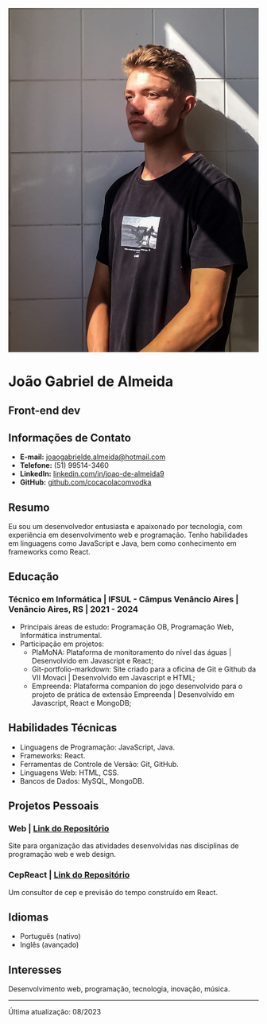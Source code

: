 ![joaog.jpg](fotos/joaog.jpg)
# João Gabriel de Almeida

## Front-end dev

## Informações de Contato

- **E-mail:** joaogabrielde.almeida@hotmail.com
- **Telefone:** (51) 99514-3460
- **LinkedIn:** [linkedin.com/in/joao-de-almeida9](https://www.linkedin.com/in/joao-de-almeida9)
- **GitHub:** [github.com/cocacolacomvodka](https://github.com/cocacolacomvodka)

## Resumo

Eu sou um desenvolvedor entusiasta e apaixonado por tecnologia, com experiência em desenvolvimento web e programação. Tenho habilidades em linguagens como JavaScript e Java, bem como conhecimento em frameworks como React.

## Educação

### Técnico em Informática | IFSUL - Câmpus Venâncio Aires | Venâncio Aires, RS | 2021 - 2024

- Principais áreas de estudo: Programação OB, Programação Web, Informática instrumental.
- Participação em projetos:
    - PlaMoNA: Plataforma de monitoramento do nível das águas | Desenvolvido em Javascript e React;
    - Git-portfolio-markdown: Site criado para a oficina de Git e Github da VII Movaci | Desenvolvido em Javascript e HTML;
    - Empreenda: Plataforma companion do jogo desenvolvido para o projeto de prática de extensão Empreenda | Desenvolvido em Javascript, React e MongoDB;

## Habilidades Técnicas

- Linguagens de Programação: JavaScript, Java.
- Frameworks: React.
- Ferramentas de Controle de Versão: Git, GitHub.
- Linguagens Web: HTML, CSS.
- Bancos de Dados: MySQL, MongoDB.

## Projetos Pessoais

### Web | [Link do Repositório](https://github.com/cocacolacomvodka/web)

Site para organização das atividades desenvolvidas nas disciplinas de programação web e web design.

### CepReact | [Link do Repositório](https://github.com/cocacolacomvodka/cepdesign)

Um consultor de cep e previsão do tempo construído em React.

## Idiomas

- Português (nativo)
- Inglês (avançado)

## Interesses

Desenvolvimento web, programação, tecnologia, inovação, música.

---
Última atualização: 08/2023